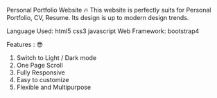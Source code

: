 Personal Portfolio Website 🔥
This website is perfectly suits for Personal Portfolio, CV, Resume. Its design is up to modern design trends.


Language Used: html5 css3 javascript
Web Framework: bootstrap4

Features : 😎
1. Switch to Light / Dark mode
2. One Page Scroll
3. Fully Responsive
4. Easy to customize
5. Flexible and Multipurpose

